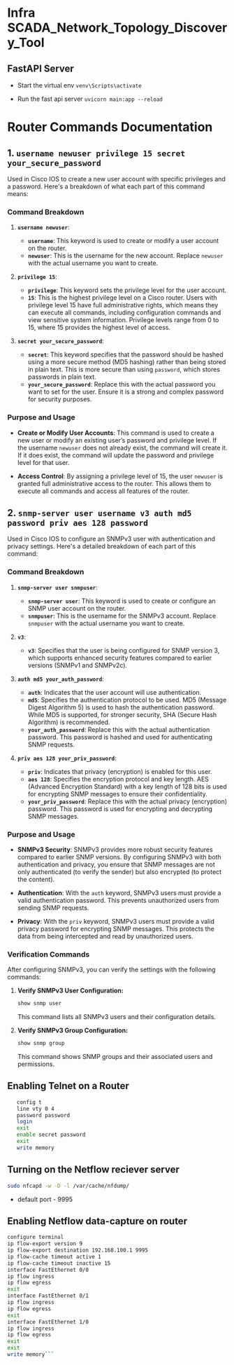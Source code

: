 # Infra SCADA_Network_Topology_Discovery_Tool

## FastAPI Server

- Start the virtual env
  `venv\Scripts\activate`

- Run the fast api server
  `uvicorn main:app --reload`

# Router Commands Documentation

## 1. `username newuser privilege 15 secret your_secure_password`
Used in Cisco IOS to create a new user account with specific privileges and a password. Here's a breakdown of what each part of this command means:

### **Command Breakdown**

1. **`username newuser`**:
   - **`username`**: This keyword is used to create or modify a user account on the router.
   - **`newuser`**: This is the username for the new account. Replace `newuser` with the actual username you want to create.

2. **`privilege 15`**:
   - **`privilege`**: This keyword sets the privilege level for the user account.
   - **`15`**: This is the highest privilege level on a Cisco router. Users with privilege level 15 have full administrative rights, which means they can execute all commands, including configuration commands and view sensitive system information. Privilege levels range from 0 to 15, where 15 provides the highest level of access.

3. **`secret your_secure_password`**:
   - **`secret`**: This keyword specifies that the password should be hashed using a more secure method (MD5 hashing) rather than being stored in plain text. This is more secure than using `password`, which stores passwords in plain text.
   - **`your_secure_password`**: Replace this with the actual password you want to set for the user. Ensure it is a strong and complex password for security purposes.

### **Purpose and Usage**

- **Create or Modify User Accounts**: This command is used to create a new user or modify an existing user’s password and privilege level. If the username `newuser` does not already exist, the command will create it. If it does exist, the command will update the password and privilege level for that user.
  
- **Access Control**: By assigning a privilege level of 15, the user `newuser` is granted full administrative access to the router. This allows them to execute all commands and access all features of the router.

## 2. `snmp-server user username v3 auth md5 password priv aes 128 password` 
Used in Cisco IOS to configure an SNMPv3 user with authentication and privacy settings. Here's a detailed breakdown of each part of this command:

### **Command Breakdown**

1. **`snmp-server user snmpuser`**:
   - **`snmp-server user`**: This keyword is used to create or configure an SNMP user account on the router.
   - **`snmpuser`**: This is the username for the SNMPv3 account. Replace `snmpuser` with the actual username you want to create.

2. **`v3`**:
   - **`v3`**: Specifies that the user is being configured for SNMP version 3, which supports enhanced security features compared to earlier versions (SNMPv1 and SNMPv2c).

3. **`auth md5 your_auth_password`**:
   - **`auth`**: Indicates that the user account will use authentication.
   - **`md5`**: Specifies the authentication protocol to be used. MD5 (Message Digest Algorithm 5) is used to hash the authentication password. While MD5 is supported, for stronger security, SHA (Secure Hash Algorithm) is recommended.
   - **`your_auth_password`**: Replace this with the actual authentication password. This password is hashed and used for authenticating SNMP requests.

4. **`priv aes 128 your_priv_password`**:
   - **`priv`**: Indicates that privacy (encryption) is enabled for this user.
   - **`aes 128`**: Specifies the encryption protocol and key length. AES (Advanced Encryption Standard) with a key length of 128 bits is used for encrypting SNMP messages to ensure their confidentiality.
   - **`your_priv_password`**: Replace this with the actual privacy (encryption) password. This password is used for encrypting and decrypting SNMP messages.

### **Purpose and Usage**

- **SNMPv3 Security**: SNMPv3 provides more robust security features compared to earlier SNMP versions. By configuring SNMPv3 with both authentication and privacy, you ensure that SNMP messages are not only authenticated (to verify the sender) but also encrypted (to protect the content).

- **Authentication**: With the `auth` keyword, SNMPv3 users must provide a valid authentication password. This prevents unauthorized users from sending SNMP requests.

- **Privacy**: With the `priv` keyword, SNMPv3 users must provide a valid privacy password for encrypting SNMP messages. This protects the data from being intercepted and read by unauthorized users.

### **Verification Commands**

After configuring SNMPv3, you can verify the settings with the following commands:

1. **Verify SNMPv3 User Configuration:**
   ```bash
   show snmp user
   ```
   This command lists all SNMPv3 users and their configuration details.

2. **Verify SNMPv3 Group Configuration:**
   ```bash
   show snmp group
   ```
   This command shows SNMP groups and their associated users and permissions.

## Enabling Telnet on a Router

```bash
   config t
   line vty 0 4
   password password
   login
   exit
   enable secret password
   exit
   write memory
```

## Turning on the Netflow reciever server

```bash
sudo nfcapd -w -D -l /var/cache/nfdump/
```
- default port - 9995


## Enabling Netflow data-capture on router

```bash
configure terminal
ip flow-export version 9
ip flow-export destination 192.168.100.1 9995
ip flow-cache timeout active 1
ip flow-cache timeout inactive 15
interface FastEthernet 0/0
ip flow ingress
ip flow egress
exit
interface FastEthernet 0/1
ip flow ingress
ip flow egress
exit
interface FastEthernet 1/0
ip flow ingress
ip flow egress
exit
exit
write memory```
